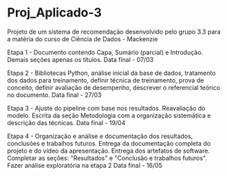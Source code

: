 # Proj_Aplicado-3

Projeto de um sistema de recomendação desenvolvido pelo grupo 3.3 para a matéria do curso de Ciência de Dados - Mackenzie 

Etapa 1 - Documento contendo Capa, Sumário (parcial) e Introdução. Demais seções apenas os títulos. 
Data final - 07/03

Etapa 2 - Bibliotecas Python, análise inicial da base de dados, tratamento dos dados para treinamento, definir técnica de treinamento, prova de conceito, definir avaliação de desempenho, descrever o referencial teórico no documento.
Data final - 27/03

Etapa 3 - Ajuste do pipeline com base nos resultados. Reavaliação do modelo. Escrita da seção Metodologia com a organização sistemática e descrição das técnicas.
Data final - 19/04

Etapa 4 - Organização e análise e documentação dos resultados, conclusões e trabalhos futuros. Entrega da documentação completa do projeto e do vídeo da apresentação. Entrega dos artefatos de software. Completar as seções: "Resultados" e "Conclusão e trabalhos futuros". Fazer análise exploratória na etapa 2
Data final - 16/05
